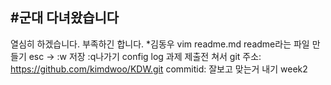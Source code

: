 #군대 다녀왔습니다
------------------
열심히 하겠습니다.
부족하긴 합니다.
*김동우
vim readme.md readme라는 파일 만들기
esc -> :w 저장
:q나가기 
config log 과제 제출전 쳐서 
git 주소: https://github.com/kimdwoo/KDW.git
commitid: 잘보고 맞는거 내기 
week2
